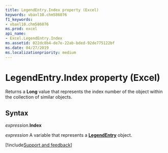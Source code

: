 ```yaml
---
title: LegendEntry.Index property (Excel)
keywords: vbaxl10.chm586076
f1_keywords:
- vbaxl10.chm586076
ms.prod: excel
api_name:
- Excel.LegendEntry.Index
ms.assetid: 022dc8b4-de7e-22ab-bded-92de775122bf
ms.date: 04/27/2019
ms.localizationpriority: medium
---
```



# LegendEntry.Index property (Excel)

Returns a **Long** value that represents the index number of the object within the collection of similar objects.


## Syntax

_expression_.**Index**

_expression_ A variable that represents a **[LegendEntry](excel.legendentry(object).md)** object.




[!include[Support and feedback](~/includes/feedback-boilerplate.md)]